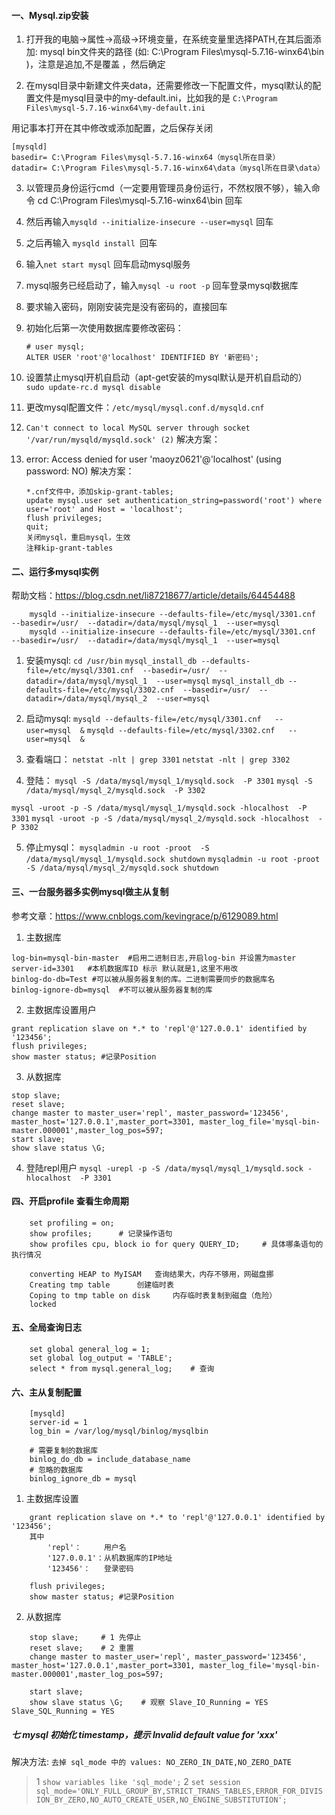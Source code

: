 #### 一、Mysql.zip安装

1.  打开我的电脑->属性->高级->环境变量，在系统变量里选择PATH,在其后面添加: mysql bin文件夹的路径 (如: C:\Program Files\mysql-5.7.16-winx64\bin )，注意是追加,不是覆盖 ，然后确定


2.  在mysql目录中新建文件夹data，还需要修改一下配置文件，mysql默认的配置文件是mysql目录中的my-default.ini，比如我的是
`C:\Program Files\mysql-5.7.16-winx64\my-default.ini`

用记事本打开在其中修改或添加配置，之后保存关闭
```
[mysqld]
basedir= C:\Program Files\mysql-5.7.16-winx64（mysql所在目录）
datadir= C:\Program Files\mysql-5.7.16-winx64\data（mysql所在目录\data）
```

3.  以管理员身份运行cmd（一定要用管理员身份运行，不然权限不够），输入命令 cd C:\Program Files\mysql-5.7.16-winx64\bin  回车

4.  然后再输入`mysqld --initialize-insecure --user=mysql` 回车

5.  之后再输入 `mysqld install `回车

6.  输入`net start mysql` 回车启动mysql服务

7.  mysql服务已经启动了，输入`mysql -u root -p` 回车登录mysql数据库

8.  要求输入密码，刚刚安装完是没有密码的，直接回车

9.  初始化后第一次使用数据库要修改密码：
	```
	# user mysql;
	ALTER USER 'root'@'localhost' IDENTIFIED BY '新密码';
	```

10. 设置禁止mysql开机自启动（apt-get安装的mysql默认是开机自启动的）
	`sudo update-rc.d mysql disable`

11. 更改mysql配置文件：`/etc/mysql/mysql.conf.d/mysqld.cnf`

12. `Can't connect to local MySQL server through socket '/var/run/mysqld/mysqld.sock' (2)`
	解决方案：

13. error: Access denied for user 'maoyz0621'@'localhost' (using password: NO)
	解决方案：
	```
	*.cnf文件中，添加skip-grant-tables;
    update mysql.user set authentication_string=password('root') where user='root' and Host = 'localhost';
	flush privileges;
 	quit;
	关闭mysql，重启mysql，生效
	注释kip-grant-tables
	```

#### 二、运行多mysql实例
	
帮助文档：https://blog.csdn.net/li87218677/article/details/64454488
```
	mysqld --initialize-insecure --defaults-file=/etc/mysql/3301.cnf  --basedir=/usr/  --datadir=/data/mysql/mysql_1  --user=mysql
	mysqld --initialize-insecure --defaults-file=/etc/mysql/3301.cnf  --basedir=/usr/  --datadir=/data/mysql/mysql_1  --user=mysql
```

1. 安装mysql:
`cd /usr/bin`
`mysql_install_db --defaults-file=/etc/mysql/3301.cnf  --basedir=/usr/  --datadir=/data/mysql/mysql_1  --user=mysql`
`mysql_install_db --defaults-file=/etc/mysql/3302.cnf  --basedir=/usr/  --datadir=/data/mysql/mysql_2  --user=mysql`

2. 启动mysql:
`mysqld --defaults-file=/etc/mysql/3301.cnf   --user=mysql  &`
`mysqld --defaults-file=/etc/mysql/3302.cnf   --user=mysql  &`

3. 查看端口：
`netstat -nlt | grep 3301`
`netstat -nlt | grep 3302`

4. 登陆：
`mysql -S /data/mysql/mysql_1/mysqld.sock  -P 3301`
`mysql -S /data/mysql/mysql_2/mysqld.sock  -P 3302`

`mysql -uroot -p -S /data/mysql/mysql_1/mysqld.sock -hlocalhost  -P 3301`
`mysql -uroot -p -S /data/mysql/mysql_2/mysqld.sock -hlocalhost  -P 3302`

5. 停止mysql：
`mysqladmin -u root -proot  -S /data/mysql/mysql_1/mysqld.sock shutdown`
`mysqladmin -u root -proot  -S /data/mysql/mysql_2/mysqld.sock shutdown`


#### 三、一台服务器多实例mysql做主从复制
参考文章：https://www.cnblogs.com/kevingrace/p/6129089.html

1.	主数据库
```
log-bin=mysql-bin-master  #启用二进制日志,开启log-bin 并设置为master
server-id=3301   #本机数据库ID 标示 默认就是1,这里不用改
binlog-do-db=Test #可以被从服务器复制的库。二进制需要同步的数据库名
binlog-ignore-db=mysql  #不可以被从服务器复制的库
```

2. 主数据库设置用户
```
grant replication slave on *.* to 'repl'@'127.0.0.1' identified by '123456';
flush privileges;
show master status;	#记录Position
```

3. 从数据库
```
stop slave;
reset slave;
change master to master_user='repl', master_password='123456', master_host='127.0.0.1',master_port=3301, master_log_file='mysql-bin-master.000001',master_log_pos=597;
start slave;
show slave status \G;
```

4. 登陆repl用户
`mysql -urepl -p -S /data/mysql/mysql_1/mysqld.sock -hlocalhost  -P 3301`

#### 四、开启profile 查看生命周期
```
    set profiling = on;
    show profiles;		# 记录操作语句
    show profiles cpu, block io for query QUERY_ID;		# 具体哪条语句的执行情况

    converting HEAP to MyISAM	查询结果大，内存不够用，网磁盘挪
    Creating tmp table		创建临时表
    Coping to tmp table on disk		内存临时表复制到磁盘（危险）      
    locked
```
		
#### 五、全局查询日志
```
    set global general_log = 1;
    set global log_output = 'TABLE';
    select * from mysql.general_log;	# 查询
```

#### 六、主从复制配置
```
    [mysqld]
	server-id = 1
	log_bin = /var/log/mysql/binlog/mysqlbin

	# 需要复制的数据库
	binlog_do_db = include_database_name
	# 忽略的数据库
	binlog_ignore_db = mysql
```
		

1. 主数据库设置
```
	grant replication slave on *.* to 'repl'@'127.0.0.1' identified by '123456';
	其中
		'repl'：     用户名
		'127.0.0.1'：从机数据库的IP地址
		'123456'：   登录密码

	flush privileges;
	show master status;	#记录Position
```
		

2. 从数据库
```
	stop slave;		# 1 先停止
	reset slave;	# 2 重置
	change master to master_user='repl', master_password='123456', master_host='127.0.0.1',master_port=3301, master_log_file='mysql-bin-master.000001',master_log_pos=597;

	start slave;
	show slave status \G;    # 观察 Slave_IO_Running = YES   Slave_SQL_Running = YES
```

##### 七 mysql 初始化 timestamp，提示 Invalid default value for 'xxx'
解决方法: `去掉 sql_mode 中的 values: NO_ZERO_IN_DATE,NO_ZERO_DATE`

>1 `show variables like 'sql_mode';`
>2 `set session`
   `sql_mode='ONLY_FULL_GROUP_BY,STRICT_TRANS_TABLES,ERROR_FOR_DIVISION_BY_ZERO,NO_AUTO_CREATE_USER,NO_ENGINE_SUBSTITUTION';`